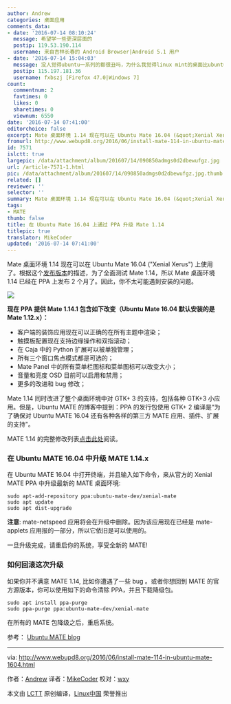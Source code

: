 ```yaml
---
author: Andrew
categories: 桌面应用
comments_data:
- date: '2016-07-14 08:10:24'
  message: 希望学一些更深层面的
  postip: 119.53.190.114
  username: 来自吉林长春的 Android Browser|Android 5.1 用户
- date: '2016-07-14 15:04:03'
  message: 没人觉得ubuntu一系列的都很丑吗，为什么我觉得linux mint的桌面比ubuntu的好看而且还流畅
  postip: 115.197.181.36
  username: fxbszj [Firefox 47.0|Windows 7]
count:
  commentnum: 2
  favtimes: 0
  likes: 0
  sharetimes: 0
  viewnum: 6550
date: '2016-07-14 07:41:00'
editorchoice: false
excerpt: Mate 桌面环境 1.14 现在可以在 Ubuntu Mate 16.04 (&quot;Xenial Xerus&quot;) 上使用了。
fromurl: http://www.webupd8.org/2016/06/install-mate-114-in-ubuntu-mate-1604.html
id: 7571
islctt: true
largepic: /data/attachment/album/201607/14/090850admgs0d2dbewufgz.jpg
url: /article-7571-1.html
pic: /data/attachment/album/201607/14/090850admgs0d2dbewufgz.jpg.thumb.jpg
related: []
reviewer: ''
selector: ''
summary: Mate 桌面环境 1.14 现在可以在 Ubuntu Mate 16.04 (&quot;Xenial Xerus&quot;) 上使用了。
tags:
- MATE
thumb: false
title: 在 Ubuntu Mate 16.04 上通过 PPA 升级 Mate 1.14
titlepic: true
translator: MikeCoder
updated: '2016-07-14 07:41:00'
---
```


Mate 桌面环境 1.14 现在可以在 Ubuntu Mate 16.04 ("Xenial Xerus") 上使用了。根据这个[发布版本](https://ubuntu-mate.org/blog/mate-desktop-114-for-xenial-xerus/)的描述，为了全面测试 Mate 1.14，所以 Mate 桌面环境 1.14 已经在 PPA 上发布 2 个月了。因此，你不太可能遇到安装的问题。


![](/data/attachment/album/201607/14/090850admgs0d2dbewufgz.jpg)


**现在 PPA 提供 Mate 1.14.1 包含如下改变（Ubuntu Mate 16.04 默认安装的是 Mate 1.12.x）：**


* 客户端的装饰应用现在可以正确的在所有主题中渲染；
* 触摸板配置现在支持边缘操作和双指滚动；
* 在 Caja 中的 Python 扩展可以被单独管理；
* 所有三个窗口焦点模式都是可选的；
* Mate Panel 中的所有菜单栏图标和菜单图标可以改变大小；
* 音量和亮度 OSD 目前可以启用和禁用；
* 更多的改进和 bug 修改；


Mate 1.14 同时改进了整个桌面环境中对 GTK+ 3 的支持，包括各种 GTK+3 小应用。但是，Ubuntu MATE 的博客中提到：PPA 的发行包使用 GTK+ 2 编译是“为了确保对 Ubuntu MATE 16.04 还有各种各样的第三方 MATE 应用、插件、扩展的支持"。


MATE 1.14 的完整修改列表[点击此处](http://mate-desktop.com/blog/2016-04-08-mate-1-14-released/)阅读。


### 在 Ubuntu MATE 16.04 中升级 MATE 1.14.x


在 Ubuntu MATE 16.04 中打开终端，并且输入如下命令，来从官方的 Xenial MATE PPA 中升级最新的 MATE 桌面环境:



```
sudo apt-add-repository ppa:ubuntu-mate-dev/xenial-mate
sudo apt update
sudo apt dist-upgrade

```

**注意**: mate-netspeed 应用将会在升级中删除。因为该应用现在已经是 mate-applets 应用报的一部分，所以它依旧是可以使用的。


一旦升级完成，请重启你的系统，享受全新的 MATE!


### 如何回滚这次升级


如果你并不满意 MATE 1.14, 比如你遭遇了一些 bug 。或者你想回到 MATE 的官方源版本，你可以使用如下的命令清除 PPA，并且下载降级包。



```
sudo apt install ppa-purge
sudo ppa-purge ppa:ubuntu-mate-dev/xenial-mate

```

在所有的 MATE 包降级之后，重启系统。


参考： [Ubuntu MATE blog](https://ubuntu-mate.org/blog/mate-desktop-114-for-xenial-xerus/)




---


via: <http://www.webupd8.org/2016/06/install-mate-114-in-ubuntu-mate-1604.html>


作者：[Andrew](http://www.webupd8.org/p/about.html) 译者：[MikeCoder](https://github.com/MikeCoder) 校对：[wxy](https://github.com/wxy)


本文由 [LCTT](https://github.com/LCTT/TranslateProject) 原创编译，[Linux中国](https://linux.cn/) 荣誉推出